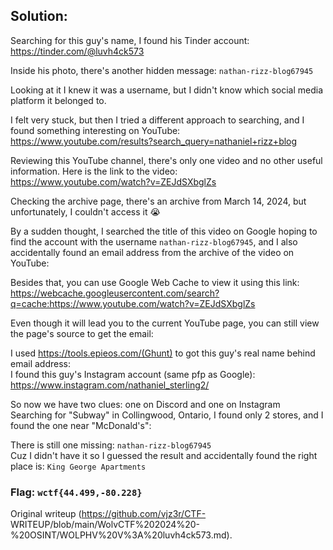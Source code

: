 ## Solution:

Searching for this guy's name, I found his Tinder account:
https://tinder.com/@luvh4ck573

Inside his photo, there's another hidden message: ``nathan-rizz-blog67945``

Looking at it I knew it was a username, but I didn't know which social media
platform it belonged to.

I felt very stuck, but then I tried a different approach to searching, and I
found something interesting on YouTube:  
https://www.youtube.com/results?search_query=nathaniel+rizz+blog

Reviewing this YouTube channel, there's only one video and no other useful
information. Here is the link to the video:  
https://www.youtube.com/watch?v=ZEJdSXbglZs

Checking the archive page, there's an archive from March 14, 2024, but
unfortunately, I couldn't access it :sob:

By a sudden thought, I searched the title of this video on Google hoping to
find the account with the username ``nathan-rizz-blog67945``, and I also
accidentally found an email address from the archive of the video on YouTube:

Besides that, you can use Google Web Cache to view it using this link:  
https://webcache.googleusercontent.com/search?q=cache:https://www.youtube.com/watch?v=ZEJdSXbglZs

Even though it will lead you to the current YouTube page, you can still view
the page's source to get the email:

I used https://tools.epieos.com/(Ghunt) to got this guy's real name behind
email address:  
I found this guy's Instagram account (same pfp as Google):  
https://www.instagram.com/nathaniel_sterling2/

So now we have two clues: one on Discord and one on Instagram  
Searching for "Subway" in Collingwood, Ontario, I found only 2 stores, and I
found the one near "McDonald's":

There is still one missing: ``nathan-rizz-blog67945``  
Cuz I didn't have it so I guessed the result and accidentally found the right
place is: ``King George Apartments``

### Flag: ``wctf{44.499,-80.228}``

Original writeup (https://github.com/vjz3r/CTF-
WRITEUP/blob/main/WolvCTF%202024%20-%20OSINT/WOLPHV%20V%3A%20luvh4ck573.md).